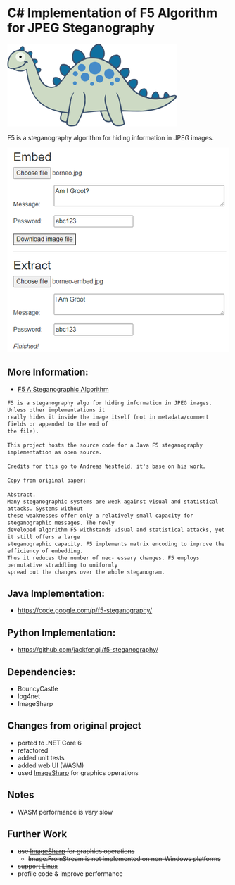 # C# Implementation of F5 Algorithm for JPEG Steganography

![](steganosaurus.png)

F5 is a steganography algorithm for hiding information in JPEG images.

![](screenshot-ui-web.png)

## More Information:
* [F5 A Steganographic Algorithm](F5-A-Steganographic-Algorithm.pdf)

```text
F5 is a steganography algo for hiding information in JPEG images.  Unless other implementations it 
really hides it inside the image itself (not in metadata/comment fields or appended to the end of
the file).

This project hosts the source code for a Java F5 steganography implementation as open source.

Credits for this go to Andreas Westfeld, it's base on his work.

Copy from original paper:

Abstract.
Many steganographic systems are weak against visual and statistical attacks. Systems without
these weaknesses offer only a relatively small capacity for steganographic messages. The newly 
developed algorithm F5 withstands visual and statistical attacks, yet it still offers a large 
steganographic capacity. F5 implements matrix encoding to improve the efficiency of embedding. 
Thus it reduces the number of nec- essary changes. F5 employs permutative straddling to uniformly 
spread out the changes over the whole steganogram.
```

## Java Implementation:
* https://code.google.com/p/f5-steganography/

## Python Implementation:
* https://github.com/jackfengji/f5-steganography/

## Dependencies:
* BouncyCastle
* log4net
* ImageSharp

## Changes from original project
* ported to .NET Core 6
* refactored
* added unit tests
* added web UI (WASM)
* used [ImageSharp](https://github.com/SixLabors/ImageSharp) for graphics operations

## Notes
* WASM performance is *very* slow

## Further Work
* ~~use [ImageSharp](https://github.com/SixLabors/ImageSharp) for graphics operations~~
  * ~~Image.FromStream is not implemented on non-Windows platforms~~
* ~~support Linux~~
* profile code & improve performance
